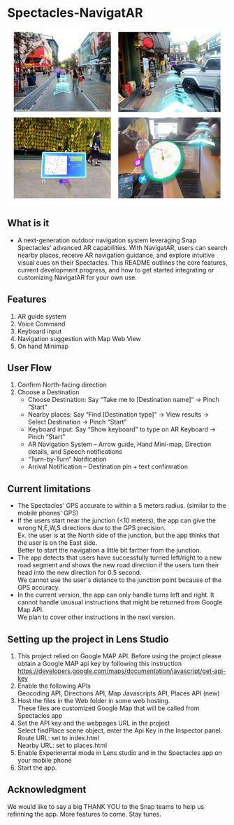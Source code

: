 # Spectacles-NavigatAR
<img src="https://github.com/Utopia-Lab-Studio/Spectacles-NavigatAR/blob/main/screenshot.JPG" alt="shot 1" width="600" height="400">

## What is it
- A next-generation outdoor navigation system leveraging Snap Spectacles’ advanced AR capabilities. With NavigatAR, users can search nearby places, receive AR navigation guidance, and explore intuitive visual cues on their Spectacles. This README outlines the core features, current development progress, and how to get started integrating or customizing NavigatAR for your own use.

## Features
1. AR guide system
2. Voice Command
3. Keyboard input
4. Navigation suggestion with Map Web View 
5. On hand Minimap 


## User Flow
1. Confirm North-facing direction
2. Choose a Destination
    - Choose Destination: Say “Take me to [Destination name]” → Pinch “Start”
    - Nearby places: Say “Find [Destination type]” → View results → Select Destination → Pinch “Start”
    - Keyboard input: Say “Show keyboard” to type on AR Keyboard → Pinch “Start”
    - AR Navigation System – Arrow guide, Hand Mini-map, Direction details, and Speech notifications
    - “Turn-by-Turn” Notification
    - Arrival Notification – Destination pin + text confirmation

## Current limitations
- The Spectacles' GPS accurate to within a 5 meters radius. (similar to the mobile phones' GPS)
- If the users start near the junction (<10 meters), the app can give the wrong N,E,W,S directions due to the GPS precision. \
  Ex. the user is at the North side of the junction, but the app thinks that the user is on the East side.  \
  Better to start the navigation a little bit farther from the junction.
- The app detects that users have successfully turned left/right to a new road segment and shows the new road direction if the users turn their head into the new direction for 0.5 second.  \
  We cannot use the user's distance to the junction point because of the GPS accuracy.
- In the current version, the app can only handle turns left and right.  It cannot handle unusual instructions that might be returned from Google Map API. \
  We plan to cover other instructions in the next version. 


## Setting up the project in Lens Studio
1. This project relied on Google MAP API.  Before using the project please obtain a Google MAP api key by following this instruction \
   https://developers.google.com/maps/documentation/javascript/get-api-key
2. Enable the following APIs \
   Geocoding API, Directions API, Map Javascripts API, Places API (new) 
3. Host the files in the Web folder in some web hosting. \
   These files are customized Google Map that will be called from Spectacles app
4. Set the API key and the webpages URL in the project \
   Select findPlace scene object, enter the Api Key in the Inspector panel. \
   Route URL: set to index.html \
   Nearby URL: set to places.html
6. Enable Experimental mode in Lens studio and in the Spectacles app on your mobile phone
7. Start the app. 

   


## Acknowledgment
We would like to say a big THANK YOU to the Snap teams to help us refinning the app. More features to come. Stay tunes.
